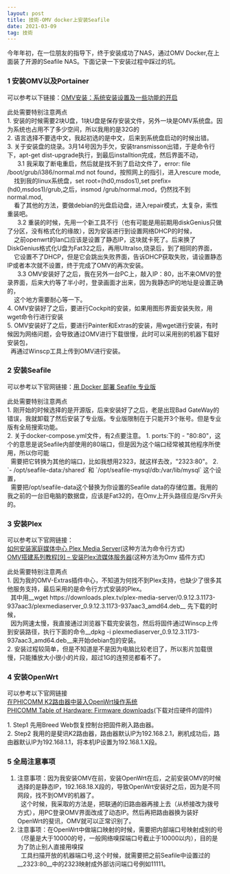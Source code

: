 ```yaml
---
layout: post
title: 技術-OMV docker上安装Seafile
date: 2021-03-09 
tag: 技術
---
```


<p>今年年初，在一位朋友的指导下，终于安装成功了NAS，通过OMV Docker,在上面装了开源的Seafile NAS。下面记录一下安装过程中踩过的坑。</p>

### 1 安装OMV以及Portainer
<p>可以参考以下链接：<a href="https://post.smzdm.com/p/av7z2564/" target="_blank">OMV安装：系统安装设置及一些功能的开启</a></p>
<p>此处需要特别注意两点<Br/>
1. 安装的时候需要2块U盘，1块U盘是保存安装文件，另外一块是OMV系统盘。因为系统也占用不了多少空间，所以我用的是32G的<Br/> 
2. 语言选择不要选中文，我起初选的是中文，后来到系统盘启动的时候出错。<Br/>
3. 关于安装盘的烧录。3月14号因为手欠，安装transmisson出错，于是命令行下，apt-get dist-upgrade执行，到最后installtion完成，然后界面不动，<Br/> 
&nbsp;&nbsp;&nbsp;&nbsp;&nbsp;&nbsp;3.1 我采取了断电重启，然后就是找不到了启动文件了，error: file /boot/grub/i386/normal.md not found，按照网上的指引，进入rescure mode,<Br/>
&nbsp;&nbsp;&nbsp;&nbsp;找到我的linux系统盘，set root=(hd0,msdos1),set prefix=(hd0,msdos1)/grub,之后，insmod /grub/normal.mod，仍然找不到normal.mod,<Br/>
&nbsp;&nbsp;&nbsp;&nbsp;看了其他的方法，要做debian的光盘启动盘，进入repair模式，太复杂，索性重装吧。<Br/>
&nbsp;&nbsp;&nbsp;&nbsp;&nbsp;&nbsp;3.2 重装的时候，先用一个新工具不行（也有可能是用前期用diskGenius只做了分区，没有格式化的缘故），因为安装进行到设置网络DHCP的时候，<Br/>
&nbsp;&nbsp;&nbsp;&nbsp;之前openwrt的lan口应该是设置了静态IP，这块就卡死了。后来换了DiskGenius格式化U盘为Fat32之后，再用UltraIso,烧录后，到了相同的界面，<Br/>
&nbsp;&nbsp;&nbsp;&nbsp;它设置不了DHCP，但是它会跳出失败界面，告诉DHCP获取失败，请设置静态IP或者本次就不设置，终于完成了OMV的再次安装。<Br/>
&nbsp;&nbsp;&nbsp;&nbsp;&nbsp;&nbsp;3.3 OMV安装好了之后，我在另外一台PC上，敲入IP：80，出不来OMV的登录界面，后来大约等了半小时，登录画面才出来，因为我静态IP的地址是设置正确的，<Br/>
&nbsp;&nbsp;&nbsp;&nbsp;这个地方需要耐心等一下。<Br/>
4. OMV安装好了之后，要进行Cockpit的安装，如果用图形界面安装失败，用wget命令行进行安装<Br/>
5. OMV安装好了之后，要进行Painter和Extras的安装，用wget进行安装，有时候因为网络问题，会导致通过OMV进行下载很慢，此时可以采用别的机器下载好安装包，<Br/>
&nbsp;&nbsp;再通过Winscp工具上传到OMV进行安装。<Br/></p>




### 2 安装Seafile
<p>可以参考以下官网链接：<a href="https://cloud.seafile.com/published/seafile-manual-cn/docker/pro-edition/%E7%94%A8Docker%E9%83%A8%E7%BD%B2Seafile.md" target="_blank">用 Docker 部署 Seafile 专业版</a></p>
<p>此处需要特别注意两点<Br/>
1. 刚开始的时候选择的是开源版，后来安装好了之后，老是出现Bad GateWay的错误，我就卸载了然后安装了专业版。专业版限制在于只能开3个账号。但是专业版有全局搜索功能。<Br/>  
2. 关于docker-compose.yml文件，有2点要注意。
   1. ports:下的 - "80:80"，这个的意思是说Seafile内部使用的80端口，但是因为这个端口经常被其他程序所使用，所以你可能<Br/>  
&nbsp;&nbsp;需要把它转换为其他的端口，比如我想用2323，就这样去改，"2323:80"。
   2. `- /opt/seafile-data:/shared` 和 `/opt/seafile-mysql/db:/var/lib/mysql`  这个设置，<Br/>
&nbsp;&nbsp;需要把/opt/seafile-data这个替换为你设置的Seafile data的存储位置。我用的我之前的一台旧电脑的数据盘，应该是Fat32的，在Omv上开头路径应是/Srv开头的。<Br/></p>
  
### 3 安装Plex
可以参考以下官网链接：<Br/>
<a href="https://linux.cn/article-5932-1.html" target="_blank">如何安装家庭媒体中心 Plex Media Server</a>(这种方法为命令行方式)<Br/>
<a href="https://www.kanzhun.com/jiaocheng/522729.html" target="_blank">OMV搭建系列教程[9] – 安装Plex流媒体服务器</a>(这种方法为Omv 插件方式)<Br/>

<p>此处需要特别注意两点<Br/>
1. 因为我的OMV-Extras插件中心，不知道为何找不到Plex支持，也缺少了很多其他服务支持，最后采用的是命令行方式安装的Plex。<Br/>  
&nbsp;&nbsp;其中用__wget https://downloads.plex.tv/plex-media-server/0.9.12.3.1173-937aac3/plexmediaserver_0.9.12.3.1173-937aac3_amd64.deb__ 先下载的时候，<Br/>
&nbsp;&nbsp;因为网速太慢，我直接通过浏览器下载完安装包，然后将固件通过Winscp上传到安装路径，执行下面的命令__dpkg -i plexmediaserver_0.9.12.3.1173-937aac3_amd64.deb__来开始debian包的安装。<Br/>
2. 安装过程较简单，但是不知道是不是因为电脑比较老旧了，所以影片加载很慢，只能播放大小很小的片段，超过1G的连预览都看不了。<Br/></p>  


### 4 安装OpenWrt
可以参考以下官网链接<Br/>
<a href="https://blog.csdn.net/qingwufeiyang12346/article/details/88753985" target="_blank">在PHICOMM K2路由器中装入OpenWrt操作系统</a><Br/>
<a href="https://openwrt.org/toh/views/toh_fwdownload" target="_blank">PHICOMM Table of Hardware: Firmware downloads</a>(下载对应硬件的固件)<Br/>

<p>1. Step1 先用Breed Web恢复控制台把固件刷入路由器。<Br/>  
2. Step2 我用的是斐讯K2路由器，路由器默认IP为192.168.2.1，刷机成功后，路由器默认IP为192.168.1.1，将本机IP设置为192.168.1.X段。<Br/></p>

### 5 全局注意事项
1. 注意事项：因为我安装OMV在前，安装OpenWrt在后，之前安装OMV的时候选择的是静态IP，192.168.18.X段的，导致OpenWrt安装好之后，因为是不同网段，找不到OMV的机器了。<Br/>
&nbsp;&nbsp;这个时候，我采取的方法是，把联通的旧路由器再接上去（从桥接改为拨号方式），用PC登录OMV界面改成了动态IP。然后再把路由器换为装好OpenWrt的斐讯，OMV就可以正常识别了。<Br/>
2. 注意事项：在OpenWrt中做端口映射的时候，需要把内部端口号映射成别的号（尽量是大于10000的号，一般网络嗅探端口号截止于10000以内），目的是为了防止别人直接用嗅探<Br/>
&nbsp;&nbsp;工具扫描开放的机器端口号,这个时候，就需要把之前Seafile中设置过的__2323:80__中的2323映射成外部访问端口号例如11111。<Br/>

